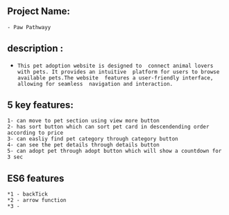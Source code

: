 ## Project Name:
    - Paw Pathwayy
## description :
 -     This pet adoption website is designed to  connect animal lovers with pets. It provides an intuitive  platform for users to browse available pets.The website  features a user-friendly interface, allowing for seamless  navigation and interaction. 

## 5 key features: 
    1- can move to pet section using view more button
    2- has sort button which can sort pet card in descendending order according to price
    3- can easliy find pet category through category button
    4- can see the pet details through details button
    5- can adopt pet through adopt button which will show a countdown for 3 sec

## ES6 features
    *1 - backTick
    *2 - arrow function
    *3 -
